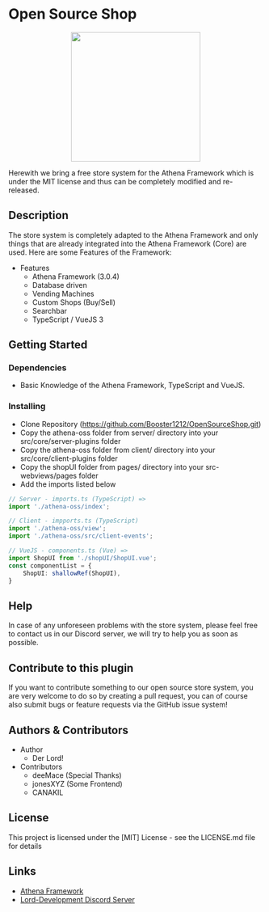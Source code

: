 # Open Source Shop
<p align="center">
<img src="https://user-images.githubusercontent.com/82890183/157355387-465bf4ca-382c-4e90-85ea-3fb05fab5984.png" style="text-align:center; width:256px; height:256px;"/>
</p>
Herewith we bring a free store system for the Athena Framework which is under the MIT license and thus can be completely modified and re-released.

## Description
The store system is completely adapted to the Athena Framework and only things that are already integrated into the Athena Framework (Core) are used.
Here are some Features of the Framework:
* Features
  * Athena Framework (3.0.4)
  * Database driven
  * Vending Machines
  * Custom Shops (Buy/Sell)
  * Searchbar
  * TypeScript / VueJS 3

## Getting Started

### Dependencies

* Basic Knowledge of the Athena Framework, TypeScript and VueJS.

### Installing

* Clone Repository (https://github.com/Booster1212/OpenSourceShop.git)
* Copy the athena-oss folder from server/ directory into your src/core/server-plugins folder
* Copy the athena-oss folder from client/ directory into your src/core/client-plugins folder
* Copy the shopUI folder from pages/ directory into your src-webviews/pages folder
* Add the imports listed below
```typescript
// Server - imports.ts (TypeScript) => 
import './athena-oss/index';

// Client - impports.ts (TypeScript)
import './athena-oss/view';
import './athena-oss/src/client-events';

// VueJS - components.ts (Vue) =>
import ShopUI from './shopUI/ShopUI.vue';
const componentList = {
    ShopUI: shallowRef(ShopUI),
}
```

## Help

In case of any unforeseen problems with the store system, please feel free to contact us in our Discord server, we will try to help you as soon as possible.

## Contribute to this plugin

If you want to contribute something to our open source store system, you are very welcome to do so by creating a pull request, you can of course also submit bugs or feature requests via the GitHub issue system!

## Authors & Contributors
* Author
  * Der Lord!
* Contributors
  * deeMace (Special Thanks)
  * jonesXYZ (Some Frontend)
  * CANAKIL

## License

This project is licensed under the [MIT] License - see the LICENSE.md file for details

## Links

* [Athena Framework](https://athenaframework.com/)
* [Lord-Development Discord Server](https://discord.gg/UzyFp8SKKg)
